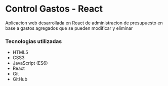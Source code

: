 # Control Gastos - React

Aplicacion web desarrollada en React de administracion de presupuesto en base a gastos agregados que se pueden modificar y eliminar

### Tecnologias utilizadas
- HTML5
- CSS3
- JavaScript (ES6)
- React
- Git
- GitHub